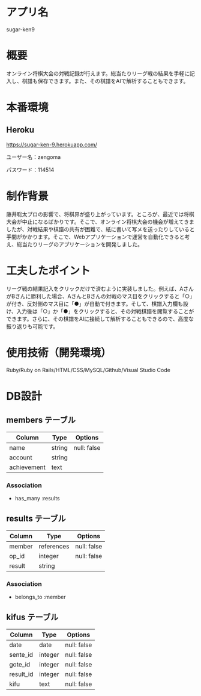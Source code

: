 # アプリ名
sugar-ken9

# 概要
<p>オンライン将棋大会の対戦記録が行えます。総当たりリーグ戦の結果を手軽に記入し、棋譜も保存できます。また、その棋譜をAIで解析することもできます。</p>

# 本番環境
## Heroku
https://sugar-ken-9.herokuapp.com/
<p>ユーザー名：zengoma</p>
<p>パスワード：114514</p>

# 制作背景
<p>藤井聡太プロの影響で、将棋界が盛り上がっています。ところが、最近では将棋大会が中止になるばかりです。そこで、オンライン将棋大会の機会が増えてきましたが、対戦結果や棋譜の共有が困難で、紙に書いて写メを送ったりしていると手間がかかります。そこで、Webアプリケーションで運営を自動化できると考え、総当たりリーグのアプリケーションを開発しました。</p>

# 工夫したポイント
<p>リーグ戦の結果記入をクリックだけで済むように実装しました。例えば、AさんがBさんに勝利した場合、AさんとBさんの対戦のマス目をクリックすると「○」が付き、反対側のマス目に「●」が自動で付きます。そして、棋譜入力欄も設け、入力後は「○」か「●」をクリックすると、その対戦棋譜を閲覧することができます。さらに、その棋譜をAIに接続して解析することもできるので、高度な振り返りも可能です。</p>

# 使用技術（開発環境）
Ruby/Ruby on Rails/HTML/CSS/MySQL/Github/Visual Studio Code

# DB設計

## members テーブル

| Column      | Type   | Options     |
| ----------- | ------ | ----------- |
| name        | string | null: false |
| account     | string |             |
| achievement | text   |             |


### Association

- has_many :results

## results テーブル

| Column      | Type       | Options     |
| ----------- | ---------- | ----------- |
| member      | references | null: false |
| op_id       | integer    | null: false |
| result      | string     |             |

### Association

- belongs_to :member

## kifus テーブル

| Column    | Type    | Options     |
| --------- | ------- | ----------- |
| date      | date    | null: false |
| sente_id  | integer | null: false |
| gote_id   | integer | null: false |
| result_id | integer | null: false |
| kifu      | text    | null: false |